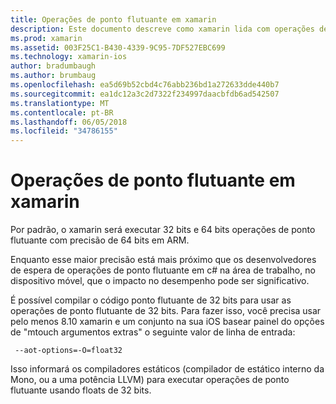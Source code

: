 ```yaml
---
title: Operações de ponto flutuante em xamarin
description: Este documento descreve como xamarin lida com operações de ponto flutuante de precisão de 32 bits e 64 bits e discute associados impactos no desempenho.
ms.prod: xamarin
ms.assetid: 003F25C1-B430-4339-9C95-7DF527EBC699
ms.technology: xamarin-ios
author: bradumbaugh
ms.author: brumbaug
ms.openlocfilehash: ea5d69b52cbd4c76abb236bd1a272633dde440b7
ms.sourcegitcommit: ea1dc12a3c2d7322f234997daacbfdb6ad542507
ms.translationtype: MT
ms.contentlocale: pt-BR
ms.lasthandoff: 06/05/2018
ms.locfileid: "34786155"
---
```

# <a name="floating-point-operations-in-xamarinios"></a>Operações de ponto flutuante em xamarin

Por padrão, o xamarin será executar 32 bits e 64 bits operações de ponto flutuante com precisão de 64 bits em ARM.  

Enquanto esse maior precisão está mais próximo que os desenvolvedores de espera de operações de ponto flutuante em c# na área de trabalho, no dispositivo móvel, que o impacto no desempenho pode ser significativo.

É possível compilar o código ponto flutuante de 32 bits para usar as operações de ponto flutuante de 32 bits.  Para fazer isso, você precisa usar pelo menos 8.10 xamarin e um conjunto na sua iOS basear painel do opções de "mtouch argumentos extras" o seguinte valor de linha de entrada:

     --aot-options=-O=float32

Isso informará os compiladores estáticos (compilador de estático interno da Mono, ou a uma potência LLVM) para executar operações de ponto flutuante usando floats de 32 bits.
